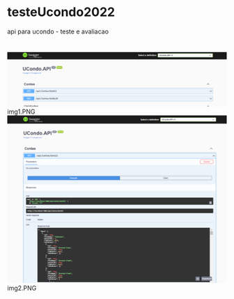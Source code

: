 # testeUcondo2022
api para ucondo  - teste e avaliacao
#
![alt text](img1.PNG)
img1.PNG
![alt text](img2.PNG)
img2.PNG
